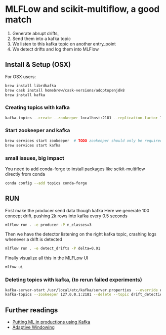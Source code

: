 # MLFLow and scikit-multiflow, a good match

1. Generate abrupt drifts,
2. Send them into a kafka topic
3. We listen to this kafka topic on another entry_point
4. We detect drifts and log them into MLFlow

## Install & Setup (OSX)
For OSX users:
```bash
brew install librdkafka
brew cask install homebrew/cask-versions/adoptopenjdk8
brew install kafka
```

### Creating topics with kafka
```bash
kafka-topics --create --zookeeper localhost:2181 --replication-factor 1 --partitions 1 --topic drift_detection
```

### Start zookeeper and kafka
```bash
brew services start zookeeper  # TODO zookeeper should only be required by confluent-kafka, REMOVE ME ?
brew services start kafka
```

### small issues, big impact
You need to add conda-forge to install packages like scikit-multiflow directly from conda
```bash
conda config --add topics conda-forge
```

## RUN
First make the producer send data though kafka
Here we generate 100 concept drift, pushing 2k rows into kafka every 0.5 seconds
```bash
mlflow run . -e producer -P n_classes=3
```

Then we have the detector listening on the right kafka topic, crashing logs whenever a drift is detected
```bash
mlflow run . -e detect_drifts -P delta=0.01
```

Finally visualize all this in the MLFLow UI
```bash
mlfow ui
```

### Deleting topics with kafka, (to rerun failed experiments)
```bash
kafka-server-start /usr/local/etc/kafka/server.properties  --override delete.topic.enable=true
kafka-topics --zookeeper 127.0.0.1:2181 --delete --topic drift_detection
```

## Further readings
* [Putting ML in productions using Kafka](https://towardsdatascience.com/putting-ml-in-production-i-using-apache-kafka-in-python-ce06b3a395c8)
* [Adaptive Windowing](http://citeseerx.ist.psu.edu/viewdoc/download?doi=10.1.1.144.2279&rep=rep1&type=pdf)
